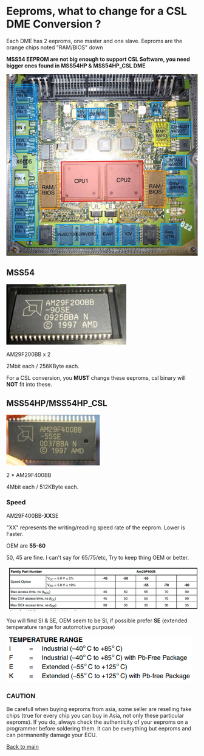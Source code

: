 # Eeproms, what to change for a CSL DME Conversion ?

Each DME has 2 eeproms, one master and one slave. Eeproms are the orange chips noted "RAM/BIOS" down

**MSS54 EEPROM are not big enough to support CSL Software, you need bigger ones found in MSS54HP & MSS54HP_CSL DME**

![MSS54](/pictures/MSS54_detail.png)

## MSS54

![AM29F200BB](/pictures/AM29F200BB.jpeg)

AM29F200BB x 2

2Mbit each / 256KByte each.

For a CSL conversion, you **MUST** change these eeproms, csl binary will **NOT** fit into these.



## MSS54HP/MSS54HP_CSL

![AM29F400BB](/pictures/AM29F400BB.jpeg)

2 * AM29F400BB

4Mbit each / 512KByte each.

### Speed

AM29F400BB-**XX**SE

"XX" represents the writing/reading speed rate of the eeprom. Lower is Faster.

OEM are **55-60**

50, 45 are fine. I can't say for 65/75/etc, Try to keep thing OEM or better.

![speed](/pictures/eeprom_speeds.png)

You will find SI & SE, OEM seem to be SI, if possible prefer **SE** (extended temperature range for automotive purpose)

  ![temp](/pictures/eeprom_temps.png)

### CAUTION

Be carefull when buying eeproms from asia, some seller are reselling fake chips (true for every chip you can buy in Asia, not only these particular eeproms). If you do, always check the authenticity of your eeproms on a programmer before soldering them. It can be everything but eeproms and can permanently damage your ECU.

[Back to main](/README.mkd)
